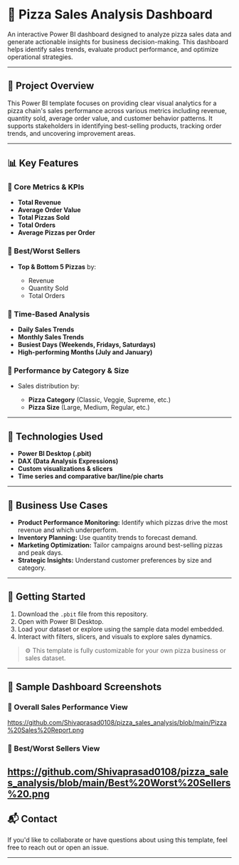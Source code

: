 # 🍕 Pizza Sales Analysis Dashboard

An interactive Power BI dashboard designed to analyze pizza sales data and generate actionable insights for business decision-making. This dashboard helps identify sales trends, evaluate product performance, and optimize operational strategies.

---

## 📌 Project Overview

This Power BI template focuses on providing clear visual analytics for a pizza chain's sales performance across various metrics including revenue, quantity sold, average order value, and customer behavior patterns. It supports stakeholders in identifying best-selling products, tracking order trends, and uncovering improvement areas.

---

## 📊 Key Features

### 🔹 Core Metrics & KPIs

* **Total Revenue**
* **Average Order Value**
* **Total Pizzas Sold**
* **Total Orders**
* **Average Pizzas per Order**

### 🔹 Best/Worst Sellers

* **Top & Bottom 5 Pizzas** by:

  * Revenue
  * Quantity Sold
  * Total Orders

### 🔹 Time-Based Analysis

* **Daily Sales Trends**
* **Monthly Sales Trends**
* **Busiest Days (Weekends, Fridays, Saturdays)**
* **High-performing Months (July and January)**

### 🔹 Performance by Category & Size

* Sales distribution by:

  * **Pizza Category** (Classic, Veggie, Supreme, etc.)
  * **Pizza Size** (Large, Medium, Regular, etc.)

---

## 🧰 Technologies Used

* **Power BI Desktop (.pbit)**
* **DAX (Data Analysis Expressions)**
* **Custom visualizations & slicers**
* **Time series and comparative bar/line/pie charts**

---

## 💼 Business Use Cases

* **Product Performance Monitoring:** Identify which pizzas drive the most revenue and which underperform.
* **Inventory Planning:** Use quantity trends to forecast demand.
* **Marketing Optimization:** Tailor campaigns around best-selling pizzas and peak days.
* **Strategic Insights:** Understand customer preferences by size and category.

---

## 🚀 Getting Started

1. Download the `.pbit` file from this repository.
2. Open with Power BI Desktop.
3. Load your dataset or explore using the sample data model embedded.
4. Interact with filters, slicers, and visuals to explore sales dynamics.

> ⚙️ This template is fully customizable for your own pizza business or sales dataset.

---

## 📸 Sample Dashboard Screenshots


### 📍 Overall Sales Performance View

https://github.com/Shivaprasad0108/pizza_sales_analysis/blob/main/Pizza%20Sales%20Report.png

### 📍 Best/Worst Sellers View

https://github.com/Shivaprasad0108/pizza_sales_analysis/blob/main/Best%20Worst%20Sellers%20.png
---

## 📬 Contact

If you'd like to collaborate or have questions about using this template, feel free to reach out or open an issue.

---

